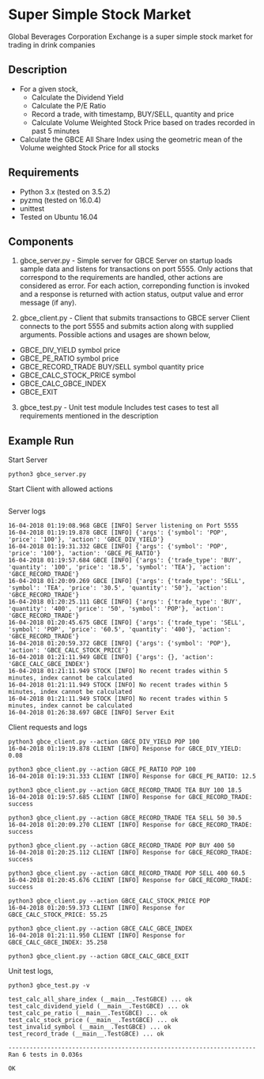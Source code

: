 # Super Simple Stock Market
Global Beverages Corporation Exchange is a super simple stock market for trading in drink companies

## Description
- For a given stock, 
    - Calculate the Dividend Yield
    - Calculate the P/E Ratio
    - Record a trade, with timestamp, BUY/SELL, quantity and price
    - Calculate Volume Weighted Stock Price based on trades recorded in past 5 minutes
- Calculate the GBCE All Share Index using the geometric mean of the Volume weighted Stock Price for all stocks

## Requirements
- Python 3.x (tested on 3.5.2)
- pyzmq (tested on 16.0.4)
- unittest
- Tested on Ubuntu 16.04

## Components
1. gbce_server.py - Simple server for GBCE
Server on startup loads sample data and listens for transactions on port 5555. Only actions that correspond to the requirements are handled, other actions are considered as error. For each action, correponding function is invoked and a response is returned with action status, output value and error message (if any).

2. gbce_client.py - Client that submits transactions to GBCE server
Client connects to the port 5555 and submits action along with supplied arguments. Possible actions and usages are shown below,

- GBCE_DIV_YIELD symbol price
- GBCE_PE_RATIO symbol price
- GBCE_RECORD_TRADE BUY/SELL symbol quantity price
- GBCE_CALC_STOCK_PRICE symbol
- GBCE_CALC_GBCE_INDEX
- GBCE_EXIT

3. gbce_test.py - Unit test module
Includes test cases to test all requirements mentioned in the description

## Example Run

Start Server
```
python3 gbce_server.py
```

Start Client with allowed actions
```

```

Server logs
```
16-04-2018 01:19:08.968 GBCE [INFO] Server listening on Port 5555
16-04-2018 01:19:19.878 GBCE [INFO] {'args': {'symbol': 'POP', 'price': '100'}, 'action': 'GBCE_DIV_YIELD'}
16-04-2018 01:19:31.332 GBCE [INFO] {'args': {'symbol': 'POP', 'price': '100'}, 'action': 'GBCE_PE_RATIO'}
16-04-2018 01:19:57.684 GBCE [INFO] {'args': {'trade_type': 'BUY', 'quantity': '100', 'price': '18.5', 'symbol': 'TEA'}, 'action': 'GBCE_RECORD_TRADE'}
16-04-2018 01:20:09.269 GBCE [INFO] {'args': {'trade_type': 'SELL', 'symbol': 'TEA', 'price': '30.5', 'quantity': '50'}, 'action': 'GBCE_RECORD_TRADE'}
16-04-2018 01:20:25.111 GBCE [INFO] {'args': {'trade_type': 'BUY', 'quantity': '400', 'price': '50', 'symbol': 'POP'}, 'action': 'GBCE_RECORD_TRADE'}
16-04-2018 01:20:45.675 GBCE [INFO] {'args': {'trade_type': 'SELL', 'symbol': 'POP', 'price': '60.5', 'quantity': '400'}, 'action': 'GBCE_RECORD_TRADE'}
16-04-2018 01:20:59.372 GBCE [INFO] {'args': {'symbol': 'POP'}, 'action': 'GBCE_CALC_STOCK_PRICE'}
16-04-2018 01:21:11.949 GBCE [INFO] {'args': {}, 'action': 'GBCE_CALC_GBCE_INDEX'}
16-04-2018 01:21:11.949 STOCK [INFO] No recent trades within 5 minutes, index cannot be calculated
16-04-2018 01:21:11.949 STOCK [INFO] No recent trades within 5 minutes, index cannot be calculated
16-04-2018 01:21:11.949 STOCK [INFO] No recent trades within 5 minutes, index cannot be calculated
16-04-2018 01:26:38.697 GBCE [INFO] Server Exit
```

Client requests and logs
```
python3 gbce_client.py --action GBCE_DIV_YIELD POP 100
16-04-2018 01:19:19.878 CLIENT [INFO] Response for GBCE_DIV_YIELD: 0.08

python3 gbce_client.py --action GBCE_PE_RATIO POP 100
16-04-2018 01:19:31.333 CLIENT [INFO] Response for GBCE_PE_RATIO: 12.5

python3 gbce_client.py --action GBCE_RECORD_TRADE TEA BUY 100 18.5
16-04-2018 01:19:57.685 CLIENT [INFO] Response for GBCE_RECORD_TRADE: success

python3 gbce_client.py --action GBCE_RECORD_TRADE TEA SELL 50 30.5
16-04-2018 01:20:09.270 CLIENT [INFO] Response for GBCE_RECORD_TRADE: success

python3 gbce_client.py --action GBCE_RECORD_TRADE POP BUY 400 50
16-04-2018 01:20:25.112 CLIENT [INFO] Response for GBCE_RECORD_TRADE: success

python3 gbce_client.py --action GBCE_RECORD_TRADE POP SELL 400 60.5
16-04-2018 01:20:45.676 CLIENT [INFO] Response for GBCE_RECORD_TRADE: success

python3 gbce_client.py --action GBCE_CALC_STOCK_PRICE POP
16-04-2018 01:20:59.373 CLIENT [INFO] Response for GBCE_CALC_STOCK_PRICE: 55.25

python3 gbce_client.py --action GBCE_CALC_GBCE_INDEX
16-04-2018 01:21:11.950 CLIENT [INFO] Response for GBCE_CALC_GBCE_INDEX: 35.258

python3 gbce_client.py --action GBCE_CALC_GBCE_EXIT
```

Unit test logs,
```
python3 gbce_test.py -v

test_calc_all_share_index (__main__.TestGBCE) ... ok
test_calc_dividend_yield (__main__.TestGBCE) ... ok
test_calc_pe_ratio (__main__.TestGBCE) ... ok
test_calc_stock_price (__main__.TestGBCE) ... ok
test_invalid_symbol (__main__.TestGBCE) ... ok
test_record_trade (__main__.TestGBCE) ... ok

----------------------------------------------------------------------
Ran 6 tests in 0.036s

OK
```
